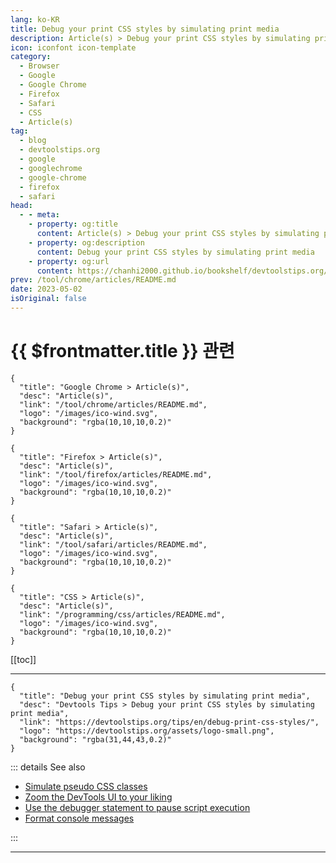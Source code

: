 ```yaml
---
lang: ko-KR
title: Debug your print CSS styles by simulating print media
description: Article(s) > Debug your print CSS styles by simulating print media
icon: iconfont icon-template
category: 
  - Browser
  - Google
  - Google Chrome
  - Firefox
  - Safari
  - CSS
  - Article(s)
tag: 
  - blog
  - devtoolstips.org
  - google
  - googlechrome
  - google-chrome
  - firefox
  - safari
head:  
  - - meta:
    - property: og:title
      content: Article(s) > Debug your print CSS styles by simulating print media
    - property: og:description
      content: Debug your print CSS styles by simulating print media
    - property: og:url
      content: https://chanhi2000.github.io/bookshelf/devtoolstips.org/debug-print-css-styles.html
prev: /tool/chrome/articles/README.md
date: 2023-05-02
isOriginal: false
---
```


# {{ $frontmatter.title }} 관련

```component VPCard
{
  "title": "Google Chrome > Article(s)",
  "desc": "Article(s)",
  "link": "/tool/chrome/articles/README.md",
  "logo": "/images/ico-wind.svg",
  "background": "rgba(10,10,10,0.2)"
}
```

```component VPCard
{
  "title": "Firefox > Article(s)",
  "desc": "Article(s)",
  "link": "/tool/firefox/articles/README.md",
  "logo": "/images/ico-wind.svg",
  "background": "rgba(10,10,10,0.2)"
}
```

```component VPCard
{
  "title": "Safari > Article(s)",
  "desc": "Article(s)",
  "link": "/tool/safari/articles/README.md",
  "logo": "/images/ico-wind.svg",
  "background": "rgba(10,10,10,0.2)"
}
```

```component VPCard
{
  "title": "CSS > Article(s)",
  "desc": "Article(s)",
  "link": "/programming/css/articles/README.md",
  "logo": "/images/ico-wind.svg",
  "background": "rgba(10,10,10,0.2)"
}
```

[[toc]]

---

```component VPCard
{
  "title": "Debug your print CSS styles by simulating print media",
  "desc": "Devtools Tips > Debug your print CSS styles by simulating print media",
  "link": "https://devtoolstips.org/tips/en/debug-print-css-styles/",
  "logo": "https://devtoolstips.org/assets/logo-small.png",
  "background": "rgba(31,44,43,0.2)"
}
```

<!-- TODO:  작성 -->

::: details See also

- [Simulate pseudo CSS classes](https://devtoolstips.org/tips/en/simulate-pseudo-classes) <!-- TODO: add VPCard -->
- [Zoom the DevTools UI to your liking](https://devtoolstips.org/tips/en/zoom-devtools-content) <!-- TODO: add VPCard -->
- [Use the debugger statement to pause script execution](https://devtoolstips.org/tips/en/debugger-statement) <!-- TODO: add VPCard -->
- [Format console messages](https://devtoolstips.org/tips/en/format-console-messages) <!-- TODO: add VPCard -->

:::

---

<TagLinks />